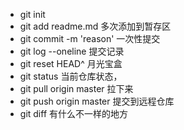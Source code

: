 - git init
- git add readme.md 多次添加到暂存区
- git commit -m 'reason' 一次性提交
- git log --oneline  提交记录
- git reset HEAD^  月光宝盒
- git status  当前仓库状态， 
- git pull origin master  拉下来
- git push origin master  提交到远程仓库
- git diff 有什么不一样的地方